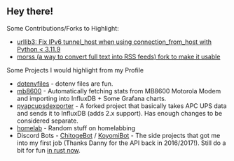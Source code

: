 ## Hey there!

Some Contributions/Forks to Highlight:
- [urllib3: Fix IPv6 tunnel_host when using connection_from_host with Python < 3.11.9](https://github.com/urllib3/urllib3/pull/3620)
- [morss (a way to convert full text into RSS feeds) fork to make it usable](https://github.com/xNinjaKittyx/morss)

Some Projects I would highlight from my Profile
- [dotenvfiles](https://github.com/xNinjaKittyx/dotenvfiles) - dotenv files are fun.
- [mb8600](https://github.com/xNinjaKittyx/mb8600) - Automatically fetching stats from MB8600 Motorola Modem and importing into InfluxDB + Some Grafana charts.
- [pyapcupsdexporter](https://github.com/xNinjaKittyx/pyapcupsdexporter) - A forked project that basically takes APC UPS data and sends it to InfluxDB (adds 2.x support). Has enough changes to be considered separate.
- [homelab](https://github.com/xNinjaKittyx/homelab) - Random stuff on homelabbing
- Discord Bots - [ChitogeBot](https://github.com/xNinjaKittyx/ChitogeBot) / [KoyomiBot](https://github.com/xNinjaKittyx/KoyomiBot) - The side projects that got me into my first job (Thanks Danny for the API back in 2016/2017!). Still do a bit for fun [in rust now](https://github.com/xNinjaKittyx/rust-discord-bot).

